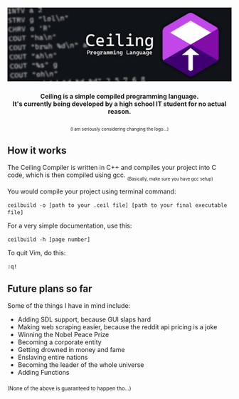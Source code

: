 <h1 align=center><img src="readme_res/Banner.png"></h1>
<p align=center><strong>Ceiling is a simple compiled programming language.<br> It's currently being developed by a high school IT student for no actual reason.</strong></p>
<p align=center><sub><sub>(I am seriously considering changing the logo...)</sub></sub></p>

<h2>How it works</h2>
<p>The Ceiling Compiler is written in C++ and compiles your project into C code, which is then compiled using gcc. <sub><sub>(Basically, make sure you have gcc setup)</sub></sub></p>
<p>You would compile your project using terminal command:</p>
<pre><code>ceilbuild -o [path to your .ceil file] [path to your final executable file]</code></pre>
<p>For a very simple documentation, use this:</p>
<pre><code>ceilbuild -h [page number]</code></pre>
<p>To quit Vim, do this:</p>
<pre><code>:q!</code></pre>

<h2>Future plans so far</h2>
<p>Some of the things I have in mind include:</p>
<ul>
  <li>Adding SDL support, because GUI slaps hard</li>
  <li>Making web scraping easier, because the reddit api pricing is a joke</li>
  <li>Winning the Nobel Peace Prize</li>
  <li>Becoming a corporate entity</li>
  <li>Getting drowned in money and fame</li>
  <li>Enslaving entire nations</li>
  <li>Becoming the leader of the whole universe</li>
  <li>Adding Functions</li>
</ul>
<p><sub>(None of the above is guaranteed to happen tho...)</sub></p>
